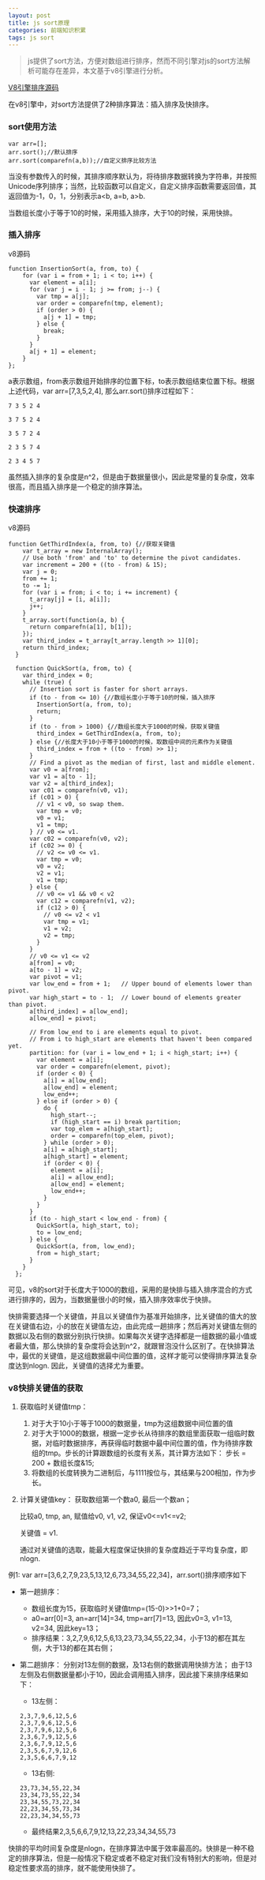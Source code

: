 ```yaml
---
layout: post
title: js sort原理
categories: 前端知识积累
tags: js sort
---
```


> js提供了sort方法，方便对数组进行排序，然而不同引擎对js的sort方法解析可能存在差异，本文基于v8引擎进行分析。

[V8引擎排序源码](https://github.com/v8/v8/blob/ad82a40509c5b5b4680d4299c8f08d6c6d31af3c/src/js/array.js)

在v8引擎中，对sort方法提供了2种排序算法：插入排序及快排序。

### sort使用方法
```
var arr=[];
arr.sort();//默认排序
arr.sort(comparefn(a,b));//自定义排序比较方法
```
当没有参数传入的时候，其排序顺序默认为，将待排序数据转换为字符串，并按照Unicode序列排序；当然，比较函数可以自定义，自定义排序函数需要返回值，其返回值为-1，0，1，分别表示a<b, a=b, a>b.

当数组长度小于等于10的时候，采用插入排序，大于10的时候，采用快排。

### 插入排序
v8源码
```
function InsertionSort(a, from, to) {
    for (var i = from + 1; i < to; i++) {
      var element = a[i];
      for (var j = i - 1; j >= from; j--) {
        var tmp = a[j];
        var order = comparefn(tmp, element);
        if (order > 0) {
          a[j + 1] = tmp;
        } else {
          break;
        }
      }
      a[j + 1] = element;
    }
};
```
a表示数组，from表示数组开始排序的位置下标，to表示数组结束位置下标。根据上述代码，var arr=[7,3,5,2,4], 那么arr.sort()排序过程如下：
```
7 3 5 2 4

3 7 5 2 4

3 5 7 2 4

2 3 5 7 4

2 3 4 5 7
```
虽然插入排序的复杂度是n^2，但是由于数据量很小，因此是常量的复杂度，效率很高，而且插入排序是一个稳定的排序算法。

### 快速排序
v8源码
```
function GetThirdIndex(a, from, to) {//获取关键值
    var t_array = new InternalArray();
    // Use both 'from' and 'to' to determine the pivot candidates.
    var increment = 200 + ((to - from) & 15);
    var j = 0;
    from += 1;
    to -= 1;
    for (var i = from; i < to; i += increment) {
      t_array[j] = [i, a[i]];
      j++;
    }
    t_array.sort(function(a, b) {
      return comparefn(a[1], b[1]);
    });
    var third_index = t_array[t_array.length >> 1][0];
    return third_index;
  }

  function QuickSort(a, from, to) {
    var third_index = 0;
    while (true) {
      // Insertion sort is faster for short arrays.
      if (to - from <= 10) {//数组长度小于等于10的时候，插入排序
        InsertionSort(a, from, to);
        return;
      }
      if (to - from > 1000) {//数组长度大于1000的时候，获取关键值
        third_index = GetThirdIndex(a, from, to);
      } else {//长度大于10小于等于1000的时候，取数组中间的元素作为关键值
        third_index = from + ((to - from) >> 1);
      }
      // Find a pivot as the median of first, last and middle element.
      var v0 = a[from];
      var v1 = a[to - 1];
      var v2 = a[third_index];
      var c01 = comparefn(v0, v1);
      if (c01 > 0) {
        // v1 < v0, so swap them.
        var tmp = v0;
        v0 = v1;
        v1 = tmp;
      } // v0 <= v1.
      var c02 = comparefn(v0, v2);
      if (c02 >= 0) {
        // v2 <= v0 <= v1.
        var tmp = v0;
        v0 = v2;
        v2 = v1;
        v1 = tmp;
      } else {
        // v0 <= v1 && v0 < v2
        var c12 = comparefn(v1, v2);
        if (c12 > 0) {
          // v0 <= v2 < v1
          var tmp = v1;
          v1 = v2;
          v2 = tmp;
        }
      }
      // v0 <= v1 <= v2
      a[from] = v0;
      a[to - 1] = v2;
      var pivot = v1;
      var low_end = from + 1;   // Upper bound of elements lower than pivot.
      var high_start = to - 1;  // Lower bound of elements greater than pivot.
      a[third_index] = a[low_end];
      a[low_end] = pivot;

      // From low_end to i are elements equal to pivot.
      // From i to high_start are elements that haven't been compared yet.
      partition: for (var i = low_end + 1; i < high_start; i++) {
        var element = a[i];
        var order = comparefn(element, pivot);
        if (order < 0) {
          a[i] = a[low_end];
          a[low_end] = element;
          low_end++;
        } else if (order > 0) {
          do {
            high_start--;
            if (high_start == i) break partition;
            var top_elem = a[high_start];
            order = comparefn(top_elem, pivot);
          } while (order > 0);
          a[i] = a[high_start];
          a[high_start] = element;
          if (order < 0) {
            element = a[i];
            a[i] = a[low_end];
            a[low_end] = element;
            low_end++;
          }
        }
      }
      if (to - high_start < low_end - from) {
        QuickSort(a, high_start, to);
        to = low_end;
      } else {
        QuickSort(a, from, low_end);
        from = high_start;
      }
    }
  };
```
可见，v8的sort对于长度大于1000的数组，采用的是快排与插入排序混合的方式进行排序的，因为，当数据量很小的时候，插入排序效率优于快排。

快排需要选择一个关键值，并且以关键值作为基准开始排序，比关键值的值大的放在关键值右边，小的放在关键值左边，由此完成一趟排序；然后再对关键值左侧的数据以及右侧的数据分别执行快排。如果每次关键字选择都是一组数据的最小值或者最大值，那么快排的复杂度将会达到n^2，就跟冒泡没什么区别了。在快排算法中，最优的关键值，是这组数据最中间位置的值，这样才能可以使得排序算法复杂度达到nlogn. 因此，关键值的选择尤为重要。

### v8快排关键值的获取
1. 获取临时关键值tmp：
	1. 对于大于10小于等于1000的数据量，tmp为这组数据中间位置的值
	2. 对于大于1000的数据，根据一定步长从待排序的数组里面获取一组临时数据，对临时数据排序，再获得临时数据中最中间位置的值，作为待排序数组的tmp。步长的计算跟数组的长度有关系，其计算方法如下：
                步长 = 200 + 数组长度&15;
	3. 将数组的长度转换为二进制后，与1111按位与，其结果与200相加，作为步长。
2. 计算关键值key：
	获取数组第一个数a0, 最后一个数an；

	比较a0, tmp, an, 赋值给v0, v1, v2, 保证v0<=v1<=v2;

	关键值 = v1.

	通过对关键值的选取，能最大程度保证快排的复杂度趋近于平均复杂度，即nlogn.

例1: var arr=[3,6,2,7,9,23,5,13,12,6,73,34,55,22,34]，arr.sort()排序顺序如下

- 第一趟排序：
	- 数组长度为15，获取临时关键值tmp=(15-0)>>1+0=7；
	- a0=arr[0]=3, an=arr[14]=34, tmp=arr[7]=13, 因此v0=3, v1=13, v2=34, 因此key=13；
	- 排序结果：3,2,7,9,6,12,5,6,13,23,73,34,55,22,34，小于13的都在其左侧，大于13的都在其右侧；
- 第二趟排序：
分别对13左侧的数据，及13右侧的数据调用快排方法；
由于13左侧及右侧数据量都小于10，因此会调用插入排序，因此接下来排序结果如下：

	- 13左侧：
	```
	2,3,7,9,6,12,5,6
	2,3,7,9,6,12,5,6
	2,3,7,9,6,12,5,6
	2,3,6,7,9,12,5,6
	2,3,6,7,9,12,5,6
	2,3,5,6,7,9,12,6
	2,3,5,6,6,7,9,12
	```

	- 13右侧:
	```
	23,73,34,55,22,34
	23,34,73,55,22,34
	23,34,55,73,22,34
	22,23,34,55,73,34
	22,23,34,34,55,73
	```
	- 最终结果2,3,5,6,6,7,9,12,13,22,23,34,34,55,73

快排的平均时间复杂度是nlogn，在排序算法中属于效率最高的。快排是一种不稳定的排序算法，但是一般情况下稳定或者不稳定对我们没有特别大的影响，但是对稳定性要求高的排序，就不能使用快排了。

